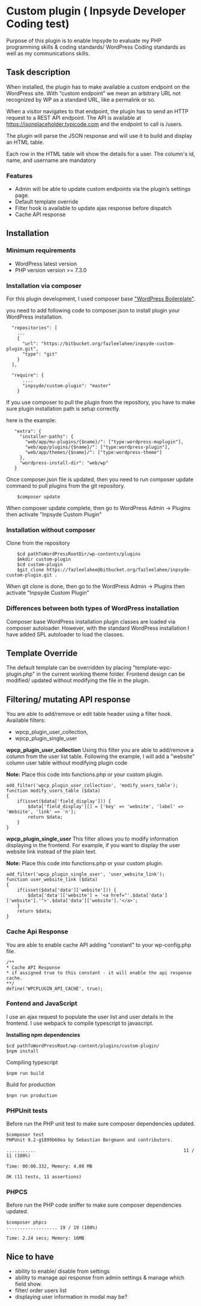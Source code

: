 # Custom plugin ( Inpsyde Developer Coding test)

Purpose of this plugin is to enable Inpsyde to evaluate my PHP programming skills & coding standards/ WordPress Coding standards as well as my communications skills.

## Task description

When installed, the plugin has to make available a custom endpoint on the WordPress site. With “custom endpoint” we mean an arbitrary URL not recognized by WP as a standard URL, like a permalink or so.

When a visitor navigates to that endpoint, the plugin has to send an HTTP request to a REST API endpoint. The API is available at https://jsonplaceholder.typicode.com and the endpoint to call is /users.

The plugin will parse the JSON response and will use it to build and display an HTML table.

Each row in the HTML table will show the details for a user. The column's id, name, and username are mandatory


### Features

* Admin will be able to update custom endpoints via the plugin’s settings page.
* Default template override
* Filter hook is available to update ajax response before dispatch
* Cache API response

## Installation

### Minimum requirements
* WordPress latest version
* PHP version version >= 7.3.0

### Installation via composer
For this plugin development, I used composer base ["WordPress Boilerplate"](https://roots.io/bedrock/).

you need to add following code to composer.json to install plugin your WordPress installation.
```
  "repositories": [
    ...
    {
      "url": "https://bitbucket.org/fazleelahee/inpsyde-custom-plugin.git",
      "type": "git"
    }
  ],

  "require": {
      ....
      "inpsyde/custom-plugin": "master"
    }
```

If you use composer to pull the plugin from the repository, you have to make sure plugin installation path is setup correctly.

here is the example:
```
   "extra": {
     "installer-paths": {
       "web/app/mu-plugins/{$name}/": ["type:wordpress-muplugin"],
       "web/app/plugins/{$name}/": ["type:wordpress-plugin"],
       "web/app/themes/{$name}/": ["type:wordpress-theme"]
     },
     "wordpress-install-dir": "web/wp"
   }
```

Once composer.json file is updated, then you need to run composer update command to pull plugins from the git repository.

```
    $composer update
```

When composer update complete, then go to WordPress Admin -> Plugins then activate "Inpsyde Custom Plugin"

### Installation without composer

Clone from the repository

```
    $cd pathToWordPressRootDir/wp-contents/plugins
    $mkdir custom-plugin
    $cd custom-plugin
    $git clone https://fazleelahee@bitbucket.org/fazleelahee/inpsyde-custom-plugin.git .
```

When git clone is done, then go to the WordPress Admin -> Plugins then activate "Inpsyde Custom Plugin"

### Differences between both types of WordPress installation
Composer base WordPress installation plugin classes are loaded via composer autoloader. However, with the standard WordPress installation I have added SPL autoloader to load the classes.

## Template Override

The default template can be overridden by placing "template-wpc-plugin.php" in the current working theme folder. Frontend design can be modified/ updated without modifying the file in the plugin.

## Filtering/ mutating API response

You are able to add/remove or edit table header using a filter hook.
Available filters:

* wpcp_plugin_user_collection,
* wpcp_plugin_single_user

**wpcp_plugin_user_collection**
Using this filter you are able to add/remove a column from the user list table. Following the example, I will add a "website" column user table without modifying plugin code

**Note:** Place this code into functions.php or your custom plugin.

```
add_filter('wpcp_plugin_user_collection', 'modify_users_table');
function modify_users_table ($data)
{
	if(isset($data['field_display'])) {
		$data['field_display'][] = ['key' => 'website', 'label' => 'Website', 'link' => 'n'];
		return $data;
	}
}
```

**wpcp_plugin_single_user**
This filter allows you to modify information displaying in the frontend. For example, if you want to display the user website link instead of the plain text.

**Note:** Place this code into functions.php or your custom plugin.

```
add_filter('wpcp_plugin_single_user', 'user_website_link');
function user_website_link ($data)
{
	if(isset($data['data']['website'])) {
		$data['data']['website'] = '<a href="'.$data['data']['website'].'">'.$data['data']['website'].'</a>';
	}
	return $data;
}
```

### Cache Api Response
You are able to enable cache API adding "constant" to your wp-config.php file.

```
/**
* Cache API Response
* if assigned true to this constant - it will enable the api response cache.
**/
define('WPCPLUGIN_API_CACHE', true);
```

### Fontend and JavaScript
I use an ajax request to populate the user list and user details in the frontend. I use webpack to compile typescript to javascript.

**Installing npm dependencies**

```
$cd pathToWordPressRoot/wp-content/plugins/custom-plugin/
$npm install
```

Compiling typescript

```
$npm run build

```

Build for production

```
$npn run production
```

### PHPUnit tests

Before run the PHP unit test to make sure composer dependencies updated.

```
$composer test
PHPUnit 9.2-g1899b60ea by Sebastian Bergmann and contributors.

...........                                                       11 / 11 (100%)

Time: 00:00.332, Memory: 4.00 MB

OK (11 tests, 11 assertions)

```

### PHPCS

Before run the PHP code sniffer to make sure composer dependencies updated.

```
$composer phpcs
................... 19 / 19 (100%)

Time: 2.24 secs; Memory: 16MB
```

## Nice to have

* ability to enable/ disable from settings
* ability to manage api response from admin settings & manage which field show.
* filter/ order users list
* displaying user information in modal may be?



